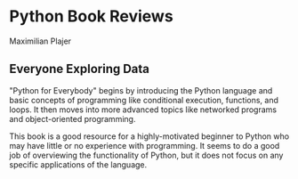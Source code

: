 # Python Book Reviews

Maximilian Plajer

## Everyone Exploring Data
"Python for Everybody" begins by introducing the Python language and basic concepts of programming like conditional execution, functions, and loops. It then moves into more advanced topics like networked programs and object-oriented programming.

This book is a good resource for a highly-motivated beginner to Python who may have little or no experience with programming. It seems to do a good job of overviewing the functionality of Python, but it does not focus on any specific applications of the language.